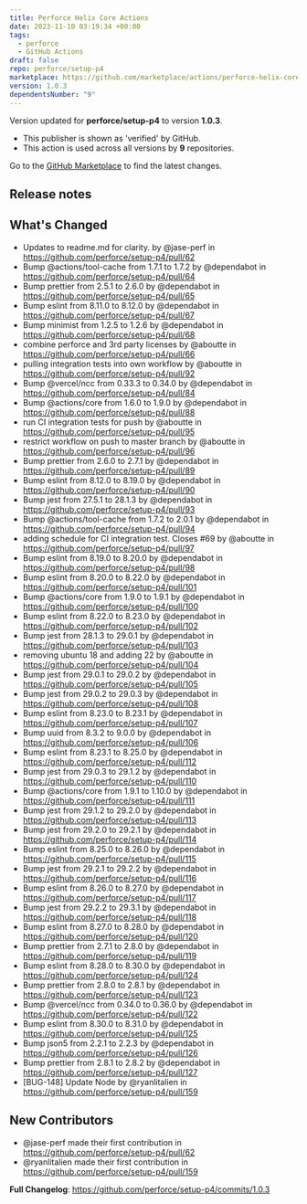 ```yaml
---
title: Perforce Helix Core Actions
date: 2023-11-10 03:19:34 +00:00
tags:
  - perforce
  - GitHub Actions
draft: false
repo: perforce/setup-p4
marketplace: https://github.com/marketplace/actions/perforce-helix-core-actions
version: 1.0.3
dependentsNumber: "9"
---
```



Version updated for **perforce/setup-p4** to version **1.0.3**.
- This publisher is shown as 'verified' by GitHub.
- This action is used across all versions by **9** repositories.

Go to the [GitHub Marketplace](https://github.com/marketplace/actions/perforce-helix-core-actions) to find the latest changes.

## Release notes

## What's Changed
* Updates to readme.md for clarity. by @jase-perf in https://github.com/perforce/setup-p4/pull/62
* Bump @actions/tool-cache from 1.7.1 to 1.7.2 by @dependabot in https://github.com/perforce/setup-p4/pull/64
* Bump prettier from 2.5.1 to 2.6.0 by @dependabot in https://github.com/perforce/setup-p4/pull/65
* Bump eslint from 8.11.0 to 8.12.0 by @dependabot in https://github.com/perforce/setup-p4/pull/67
* Bump minimist from 1.2.5 to 1.2.6 by @dependabot in https://github.com/perforce/setup-p4/pull/68
* combine perforce and 3rd party licenses by @aboutte in https://github.com/perforce/setup-p4/pull/66
* pulling integration tests into own workflow by @aboutte in https://github.com/perforce/setup-p4/pull/92
* Bump @vercel/ncc from 0.33.3 to 0.34.0 by @dependabot in https://github.com/perforce/setup-p4/pull/84
* Bump @actions/core from 1.6.0 to 1.9.0 by @dependabot in https://github.com/perforce/setup-p4/pull/88
* run CI integration tests for push by @aboutte in https://github.com/perforce/setup-p4/pull/95
* restrict workflow on push to master branch by @aboutte in https://github.com/perforce/setup-p4/pull/96
* Bump prettier from 2.6.0 to 2.7.1 by @dependabot in https://github.com/perforce/setup-p4/pull/89
* Bump eslint from 8.12.0 to 8.19.0 by @dependabot in https://github.com/perforce/setup-p4/pull/90
* Bump jest from 27.5.1 to 28.1.3 by @dependabot in https://github.com/perforce/setup-p4/pull/93
* Bump @actions/tool-cache from 1.7.2 to 2.0.1 by @dependabot in https://github.com/perforce/setup-p4/pull/94
* adding schedule for CI integration test.  Closes #69 by @aboutte in https://github.com/perforce/setup-p4/pull/97
* Bump eslint from 8.19.0 to 8.20.0 by @dependabot in https://github.com/perforce/setup-p4/pull/98
* Bump eslint from 8.20.0 to 8.22.0 by @dependabot in https://github.com/perforce/setup-p4/pull/101
* Bump @actions/core from 1.9.0 to 1.9.1 by @dependabot in https://github.com/perforce/setup-p4/pull/100
* Bump eslint from 8.22.0 to 8.23.0 by @dependabot in https://github.com/perforce/setup-p4/pull/102
* Bump jest from 28.1.3 to 29.0.1 by @dependabot in https://github.com/perforce/setup-p4/pull/103
* removing ubuntu 18 and adding 22 by @aboutte in https://github.com/perforce/setup-p4/pull/104
* Bump jest from 29.0.1 to 29.0.2 by @dependabot in https://github.com/perforce/setup-p4/pull/105
* Bump jest from 29.0.2 to 29.0.3 by @dependabot in https://github.com/perforce/setup-p4/pull/108
* Bump eslint from 8.23.0 to 8.23.1 by @dependabot in https://github.com/perforce/setup-p4/pull/107
* Bump uuid from 8.3.2 to 9.0.0 by @dependabot in https://github.com/perforce/setup-p4/pull/106
* Bump eslint from 8.23.1 to 8.25.0 by @dependabot in https://github.com/perforce/setup-p4/pull/112
* Bump jest from 29.0.3 to 29.1.2 by @dependabot in https://github.com/perforce/setup-p4/pull/110
* Bump @actions/core from 1.9.1 to 1.10.0 by @dependabot in https://github.com/perforce/setup-p4/pull/111
* Bump jest from 29.1.2 to 29.2.0 by @dependabot in https://github.com/perforce/setup-p4/pull/113
* Bump jest from 29.2.0 to 29.2.1 by @dependabot in https://github.com/perforce/setup-p4/pull/114
* Bump eslint from 8.25.0 to 8.26.0 by @dependabot in https://github.com/perforce/setup-p4/pull/115
* Bump jest from 29.2.1 to 29.2.2 by @dependabot in https://github.com/perforce/setup-p4/pull/116
* Bump eslint from 8.26.0 to 8.27.0 by @dependabot in https://github.com/perforce/setup-p4/pull/117
* Bump jest from 29.2.2 to 29.3.1 by @dependabot in https://github.com/perforce/setup-p4/pull/118
* Bump eslint from 8.27.0 to 8.28.0 by @dependabot in https://github.com/perforce/setup-p4/pull/120
* Bump prettier from 2.7.1 to 2.8.0 by @dependabot in https://github.com/perforce/setup-p4/pull/119
* Bump eslint from 8.28.0 to 8.30.0 by @dependabot in https://github.com/perforce/setup-p4/pull/124
* Bump prettier from 2.8.0 to 2.8.1 by @dependabot in https://github.com/perforce/setup-p4/pull/123
* Bump @vercel/ncc from 0.34.0 to 0.36.0 by @dependabot in https://github.com/perforce/setup-p4/pull/122
* Bump eslint from 8.30.0 to 8.31.0 by @dependabot in https://github.com/perforce/setup-p4/pull/125
* Bump json5 from 2.2.1 to 2.2.3 by @dependabot in https://github.com/perforce/setup-p4/pull/126
* Bump prettier from 2.8.1 to 2.8.2 by @dependabot in https://github.com/perforce/setup-p4/pull/127
* [BUG-148] Update Node by @ryanlitalien in https://github.com/perforce/setup-p4/pull/159

## New Contributors
* @jase-perf made their first contribution in https://github.com/perforce/setup-p4/pull/62
* @ryanlitalien made their first contribution in https://github.com/perforce/setup-p4/pull/159

**Full Changelog**: https://github.com/perforce/setup-p4/commits/1.0.3
